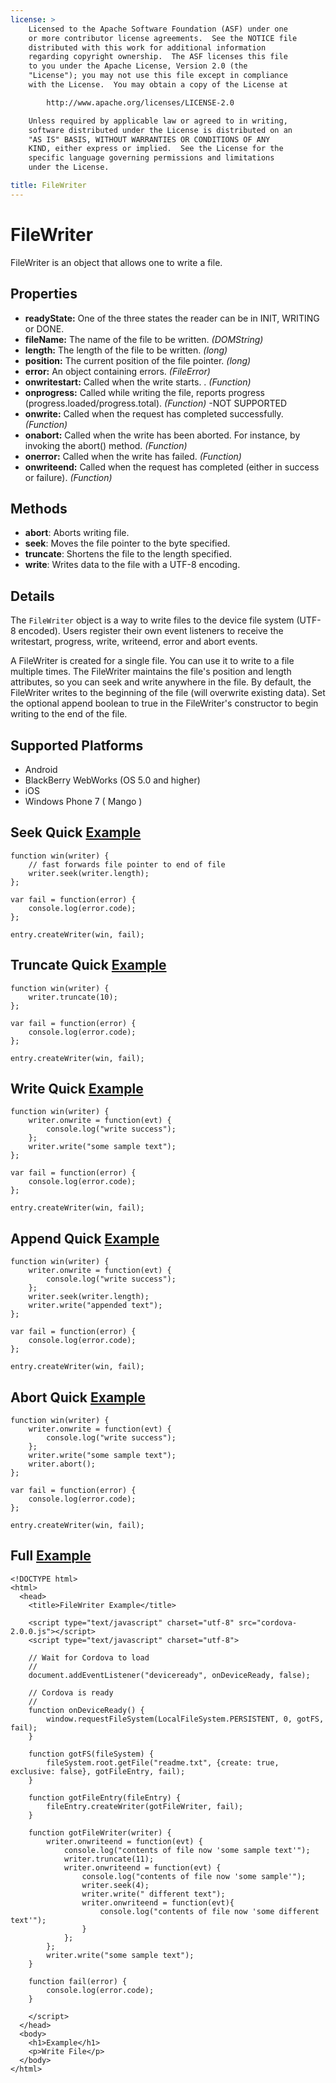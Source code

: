 ```yaml
---
license: >
    Licensed to the Apache Software Foundation (ASF) under one
    or more contributor license agreements.  See the NOTICE file
    distributed with this work for additional information
    regarding copyright ownership.  The ASF licenses this file
    to you under the Apache License, Version 2.0 (the
    "License"); you may not use this file except in compliance
    with the License.  You may obtain a copy of the License at

        http://www.apache.org/licenses/LICENSE-2.0

    Unless required by applicable law or agreed to in writing,
    software distributed under the License is distributed on an
    "AS IS" BASIS, WITHOUT WARRANTIES OR CONDITIONS OF ANY
    KIND, either express or implied.  See the License for the
    specific language governing permissions and limitations
    under the License.

title: FileWriter
---
```


FileWriter
==========

FileWriter is an object that allows one to write a file.

Properties
----------

- __readyState:__ One of the three states the reader can be in INIT, WRITING or DONE.
- __fileName:__ The name of the file to be written. _(DOMString)_
- __length:__ The length of the file to be written. _(long)_
- __position:__ The current position of the file pointer. _(long)_
- __error:__ An object containing errors. _(FileError)_
- __onwritestart:__ Called when the write starts. . _(Function)_
- __onprogress:__ Called while writing the file, reports progress (progress.loaded/progress.total). _(Function)_ -NOT SUPPORTED
- __onwrite:__ Called when the request has completed successfully.  _(Function)_
- __onabort:__ Called when the write has been aborted. For instance, by invoking the abort() method. _(Function)_
- __onerror:__ Called when the write has failed. _(Function)_
- __onwriteend:__ Called when the request has completed (either in success or failure).  _(Function)_

Methods
-------

- __abort__: Aborts writing file. 
- __seek__: Moves the file pointer to the byte specified.
- __truncate__: Shortens the file to the length specified.
- __write__: Writes data to the file with a UTF-8 encoding.

Details
-------

The `FileWriter` object is a way to write files to the device file system (UTF-8 encoded).  Users register their own event listeners to receive the writestart, progress, write, writeend, error and abort events.

A FileWriter is created for a single file. You can use it to write to a file multiple times. The FileWriter maintains the file's position and length attributes, so you can seek and write anywhere in the file. By default, the FileWriter writes to the beginning of the file (will overwrite existing data). Set the optional append boolean to true in the FileWriter's constructor to begin writing to the end of the file.

Supported Platforms
-------------------

- Android
- BlackBerry WebWorks (OS 5.0 and higher)
- iOS
- Windows Phone 7 ( Mango )

Seek Quick [Example](../../storage/storage.opendatabase.html)
------------------------------

	function win(writer) {
		// fast forwards file pointer to end of file
		writer.seek(writer.length);	
	};

	var fail = function(error) {
    	console.log(error.code);
	};
	
    entry.createWriter(win, fail);

Truncate Quick [Example](../../storage/storage.opendatabase.html)
--------------------------

	function win(writer) {
		writer.truncate(10);	
	};

	var fail = function(error) {
    	console.log(error.code);
	};
	
    entry.createWriter(win, fail);

Write Quick [Example](../../storage/storage.opendatabase.html)
-------------------	

	function win(writer) {
		writer.onwrite = function(evt) {
        	console.log("write success");
        };
		writer.write("some sample text");
	};

	var fail = function(error) {
    	console.log(error.code);
	};
	
    entry.createWriter(win, fail);

Append Quick [Example](../../storage/storage.opendatabase.html)
--------------------	

	function win(writer) {
		writer.onwrite = function(evt) {
        	console.log("write success");
        };
        writer.seek(writer.length);
		writer.write("appended text");
	};

	var fail = function(error) {
    	console.log(error.code);
	};
	
    entry.createWriter(win, fail);
	
Abort Quick [Example](../../storage/storage.opendatabase.html)
-------------------

	function win(writer) {
		writer.onwrite = function(evt) {
        	console.log("write success");
        };
		writer.write("some sample text");
		writer.abort();
	};

	var fail = function(error) {
    	console.log(error.code);
	};
	
    entry.createWriter(win, fail);

Full [Example](../../storage/storage.opendatabase.html)
------------
    <!DOCTYPE html>
    <html>
      <head>
        <title>FileWriter Example</title>
    
        <script type="text/javascript" charset="utf-8" src="cordova-2.0.0.js"></script>
        <script type="text/javascript" charset="utf-8">
    
        // Wait for Cordova to load
        //
        document.addEventListener("deviceready", onDeviceReady, false);
    
        // Cordova is ready
        //
        function onDeviceReady() {
            window.requestFileSystem(LocalFileSystem.PERSISTENT, 0, gotFS, fail);
        }
    
        function gotFS(fileSystem) {
            fileSystem.root.getFile("readme.txt", {create: true, exclusive: false}, gotFileEntry, fail);
        }
    
        function gotFileEntry(fileEntry) {
            fileEntry.createWriter(gotFileWriter, fail);
        }
    
        function gotFileWriter(writer) {
            writer.onwriteend = function(evt) {
                console.log("contents of file now 'some sample text'");
                writer.truncate(11);  
                writer.onwriteend = function(evt) {
                    console.log("contents of file now 'some sample'");
                    writer.seek(4);
                    writer.write(" different text");
                    writer.onwriteend = function(evt){
                        console.log("contents of file now 'some different text'");
                    }
                };
            };
            writer.write("some sample text");
        }
    
        function fail(error) {
            console.log(error.code);
        }
    
        </script>
      </head>
      <body>
        <h1>Example</h1>
        <p>Write File</p>
      </body>
    </html>
